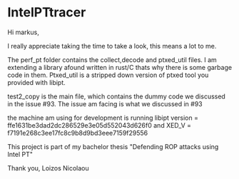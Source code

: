 # IntelPTtracer

Hi markus,

I really appreciate taking the time to take a look, this means a lot to me.

The perf_pt folder contains the collect,decode and ptxed_util files. I am extending a library afound written in rust/C thats why there is some garbage code in them. Ptxed_util is a stripped down version of ptxed tool you provided with libipt.

test2_copy is the main file, which contains the dummy code we discussed in the issue #93. The issue am facing is what we discussed in #93

the machine am using for development is running libipt version = ffe1631be3dad2dc286529e3e05d552043d626f0 and 
XED_V = f7191e268c3ee17fc8c9b8d9bd3eee7159f29556

This project is part of my bachelor thesis "Defending ROP attacks using Intel PT"

Thank you,
Loizos Nicolaou
